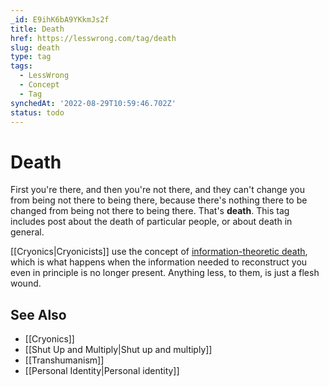 ```yaml
---
_id: E9ihK6bA9YKkmJs2f
title: Death
href: https://lesswrong.com/tag/death
slug: death
type: tag
tags:
  - LessWrong
  - Concept
  - Tag
synchedAt: '2022-08-29T10:59:46.702Z'
status: todo
---
```


# Death

First you're there, and then you're not there, and they can't change you from being not there to being there, because there's nothing there to be changed from being not there to being there. That's **death**. This tag includes post about the death of particular people, or about death in general.

[[Cryonics|Cryonicists]] use the concept of [information-theoretic death](https://en.wikipedia.org/wiki/information-theoretic_death), which is what happens when the information needed to reconstruct you even in principle is no longer present. Anything less, to them, is just a flesh wound.

## See Also

- [[Cryonics]]
- [[Shut Up and Multiply|Shut up and multiply]]
- [[Transhumanism]]
- [[Personal Identity|Personal identity]]
